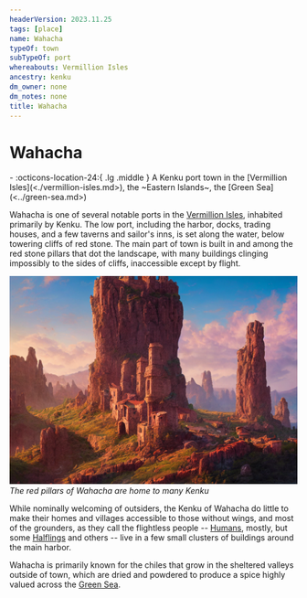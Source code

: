 ```yaml
---
headerVersion: 2023.11.25
tags: [place]
name: Wahacha
typeOf: town
subTypeOf: port
whereabouts: Vermillion Isles
ancestry: kenku
dm_owner: none
dm_notes: none
title: Wahacha
---
```

# Wahacha
<div class="grid cards ext-narrow-margin ext-one-column" markdown>
-    :octicons-location-24:{ .lg .middle } A Kenku port town in the [Vermillion Isles](<./vermillion-isles.md>), the ~Eastern Islands~, the [Green Sea](<../green-sea.md>)  
</div>


Wahacha is one of several notable ports in the [Vermillion Isles](<./vermillion-isles.md>), inhabited primarily by Kenku. The low port, including the harbor, docks, trading houses, and a few taverns and sailor's inns, is set along the water, below towering cliffs of red stone. The main part of town is built in and among the red stone pillars that dot the landscape, with many buildings clinging impossibly to the sides of cliffs, inaccessible except by flight.

![Kenku Village 1](../../assets/kenku-village-1.png)
*The red pillars of Wahacha are home to many Kenku*

While nominally welcoming of outsiders, the Kenku of Wahacha do little to make their homes and villages accessible to those without wings, and most of the grounders, as they call the flightless people -- [Humans](<../../species/humans.md>), mostly, but some [Halflings](<../../species/halflings.md>) and others -- live in a few small clusters of buildings around the main harbor.

Wahacha is primarily known for the chiles that grow in the sheltered valleys outside of town, which are dried and powdered to produce a spice highly valued across the [Green Sea](<../green-sea.md>). 